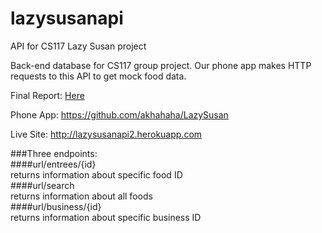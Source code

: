 # lazysusanapi
API for CS117 Lazy Susan project

Back-end database for CS117 group project. Our phone app makes HTTP requests to this API to get mock food data.

Final Report: <a href="https://docs.google.com/presentation/d/1cd4Jb1jREanBEtqIhGGsktz9-FIqm9vjRd0M9ioKOO4/edit?usp=sharing">Here</a>

Phone App: https://github.com/akhahaha/LazySusan  

Live Site: http://lazysusanapi2.herokuapp.com  

###Three endpoints:  
####url/entrees/{id}   
returns information about specific food ID   
####url/search   
returns information about all foods  
####url/business/{id}  
returns information about specific business ID  
